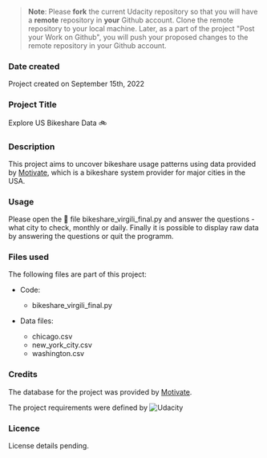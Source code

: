 >**Note**: Please **fork** the current Udacity repository so that you will have a **remote** repository in **your** Github account. Clone the remote repository to your local machine. Later, as a part of the project "Post your Work on Github", you will push your proposed changes to the remote repository in your Github account.

### Date created
Project created on September 15th, 2022

### Project Title
Explore US Bikeshare Data :bike:

### Description
This project aims to uncover bikeshare usage patterns using data provided by [Motivate](www.motivateco.com), which is a bikeshare system provider for major cities in the USA.


### Usage
Please open the :snake: file bikeshare_virgili_final.py and answer the questions - what city to check, monthly or daily.
Finally it is possible to display raw data by answering the questions or quit the programm.

### Files used
The following files are part of this project:

* Code:
  * bikeshare_virgili_final.py

* Data files:
  * chicago.csv
  * new_york_city.csv
  * washington.csv

### Credits
The database for the project was provided by [Motivate](www.motivateco.com).

The project requirements were defined by ![Udacity](https://seeklogo.com/images/U/udacity-logo-6B6DDD1421-seeklogo.com.png)

### Licence
License details pending. 
